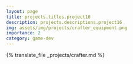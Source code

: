 ```yaml
---
layout: page
title: projects.titles.project16
description: projects.descriptions.project16
img: assets/img/projects/crafter_equipment.png
importance: 2
category: game-dev
---
```


{% translate_file _projects/crafter.md %}
